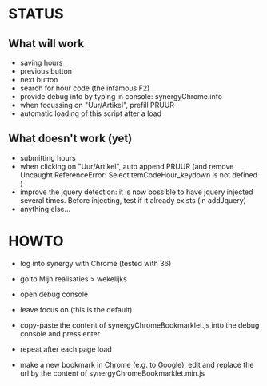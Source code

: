 # STATUS

## What will work

* saving hours
* previous button
* next button
* search for hour code (the infamous F2)
* provide debug info by typing in console: synergyChrome.info
* when focussing on "Uur/Artikel", prefill PRUUR
* automatic loading of this script after a load

## What doesn't work (yet)

* submitting hours
* when clicking on "Uur/Artikel", auto append PRUUR (and remove Uncaught ReferenceError: SelectItemCodeHour_keydown is not defined )
* improve the jquery detection: it is now possible to have jquery injected several times. Before injecting, test if it already exists (in addJquery)
* anything else...

# HOWTO

* log into synergy with Chrome (tested with 36)
* go to Mijn realisaties > wekelijks
* open debug console
* leave focus on <top frame> (this is the default)
* copy-paste the content of synergyChromeBookmarklet.js into the debug console and press enter
* repeat after each page load

* make a new bookmark in Chrome (e.g. to Google), edit and replace the url by the content of synergyChromeBookmarklet.min.js